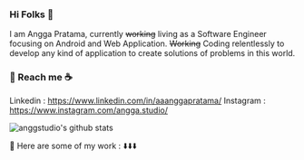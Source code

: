 ### Hi Folks 👋

I am Angga Pratama, currently ~~working~~ living as a Software Engineer focusing on Android and Web Application. ~~Working~~ Coding relentlessly to develop any kind of application to create solutions of problems in this world. 

### 💬 Reach me :coffee:
Linkedin : https://www.linkedin.com/in/aaanggapratama/
Instagram : https://www.instagram.com/angga.studio/

![anggstudio's github stats](https://github-readme-stats.vercel.app/api?username=anggastudio&show_icons=true&hide=["prs","issues","contribs"])

:cowboy_hat_face: Here are some of my work : :arrow_down::arrow_down::arrow_down:
